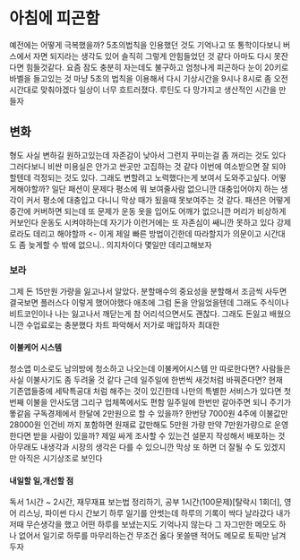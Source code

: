 # 아침에 피곤함

예전에는 어떻게 극복했을까? 5초의법칙을 인용했던 것도 기억나고 또 통학이다보니 버스에서 자면 되지라는 생각도 있어 솔직히 그렇게 안힘들었던 것 같다
아마도 다시 못잔다면 힘들것같다. 요즘 잠도 충분히 자는데도 불구하고 엄청나게 피곤하다 눈이 20키로 바벨을 들고있는 것 마냥 5초의 법칙을 이용해서 
다시 기상시간을 9시나 8시로 좀 오전시간대로 맞춰야겠다 일상이 너무 흐트러졌다. 루틴도 다 망가지고 생산적인 시간을 만들자

## 변화

형도 사실 변하길 원하고있는데 자존감이 낮아서 그런지 꾸미는걸 좀 꺼리는 것도 있다 그러다보니 비싼 미용실은 안가고 싼곳만 고집하는 것 같다 이번에 
여소받으면 잘 되야할텐데 걱정되는 것도 있다. 그래도 변할려고 노력했다는게 보여서 도와주고싶다. 어떻게해야할까? 일단 패션이 문제다 평소에 뭐 보여줄사람 없으니깐 대충입어야지 하는 생각이 커서 평소에 대충입고 다니니 막상 때가 됬을때 못보여주는 것 같다. 패션은 어떻게 중간에 커버하면 되는데
또 문제가 운동 옷을 입어도 어깨가 없으니깐 머리가 비상하게 커보인다 운동도 시켜야하는데 자기가 이런거에는 또 자존심이 쌔니깐 못하고 있다 강제로라도 데리고 해야할까 <- 이게 제일 빠른 방법이긴한데 따라할지가 의문이고 시간대도 좀 늦게할 수 밖에 없으니.. 의지차이다 몇일만 데리고해보자

### 보라

그제 돈 15만원 가량을 잃고나서 알았다. 분할매수의 중요성을 분할해서 조금씩 사두면 결국보면 플러스다 이렇게 했어야했다 애초에 그럼 돈을 안잃었을텐데
그래도 주식이나 비트코인이나 나는 잃고나서 깨닫는게 참 어리석으면서도 괜찮다. 그래도 돈잃고 배웠으니깐 수업료로는 충분했다 차트 파악해서 저가로 매입하자 최대한

#### 이불케어 시스템

청소앱 미소로도 남의방에 청소하고 나오는데 이불케어시스템 만 따로한다면? 사람들은 사실 이불사기도 좀 두려울 것 같다 근데 일주일에 한번씩 새것처럼 바꿔준다면? 현재 기존앱들중에 세탁특공대 처럼 해주는 것이 있긴한데 나만의 특별한 서비스가 있다면 첫번째 이불을 안사도댐 그리구 업체쪽에서도 편함 일주일에 한번만 갈아주면 되니 주기가 똫같음 구독경제에서 한달에 2만원으로 할 수 있을까? 한번당 7000원 4주에 이불값만 28000원 인건비 까지 포함하면 원재료 값만해도 5만원 가량 만약 7만원가량으로 운영한다면 받을 사람이 있을까? 제일 싸게 조사할 수 있는건 설문지 작성해서 배포하는 것 아무래도 내생각과 시장의 생각은 다를 수 있으니깐 막상 또 하면 더 잘될 수 도 있겠지만 아직은 시기상조로 보인다

#### 내일할 일,개선할 점

독서 1시간 ~ 2시간, 재무재표 보는법 정리하기, 공부 1시간(100문제)[탈락시 1회더], 영어 리스닝, 파이썬 다시 간보기
하루 일기를 안썻는데 하루의 기록이 싹다 날라갔다 내가 저때 무슨생각을 했고 어떤 하루를 보냈는지도 기억나지 않는다 그 자그만한 메모도 하나 없어서
일기로 하루를 마무리하는건 무조건 옳다 못쓸땐 적어도 메모로 토픽만 남겨두자 